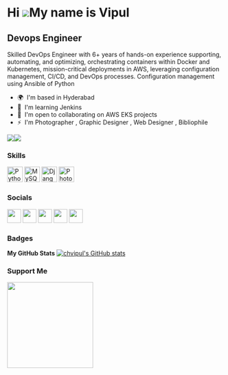 Hi ![](https://user-images.githubusercontent.com/18350557/176309783-0785949b-9127-417c-8b55-ab5a4333674e.gif)My name is Vipul
=============================================================================================================================

Devops Engineer
---------------

Skilled DevOps Engineer with 6+ years of hands-on experience supporting, automating, and optimizing, orchestrating containers within Docker and Kubernetes, mission-critical deployments in AWS, leveraging configuration management, CI/CD, and DevOps processes. Configuration management using Ansible of Python

* 🌍  I'm based in Hyderabad
* 🧠  I'm learning Jenkins
* 🤝  I'm open to collaborating on AWS EKS projects
* ⚡  I'm Photographer , Graphic Designer , Web Designer , Bibliophile

<a href="https://www.twitter.com/vipulch95" target="_blank" rel="noreferrer"><img
src="https://img.shields.io/twitter/follow/vipulch95?logo=twitter&style=for-the-badge&color=6366f1&labelColor=1e3a8a"
/></a><a href="https://www.github.com/chvipul" target="_blank" rel="noreferrer"><img
src="https://img.shields.io/github/followers/chvipul?logo=github&style=for-the-badge&color=6366f1&labelColor=1e3a8a" /></a>

### Skills


<p align="left">
<a href="https://www.python.org/" target="_blank" rel="noreferrer"><img src="https://raw.githubusercontent.com/danielcranney/readme-generator/main/public/icons/skills/python-colored.svg" width="36" height="36" alt="Python" /></a>
<a href="https://www.mysql.com/" target="_blank" rel="noreferrer"><img src="https://raw.githubusercontent.com/danielcranney/readme-generator/main/public/icons/skills/mysql-colored.svg" width="36" height="36" alt="MySQL" /></a>
<a href="https://www.djangoproject.com/" target="_blank" rel="noreferrer"><img src="https://raw.githubusercontent.com/danielcranney/readme-generator/main/public/icons/skills/django-colored.svg" width="36" height="36" alt="Django" /></a>
<a href="https://www.adobe.com/uk/products/photoshop.html" target="_blank" rel="noreferrer"><img src="https://raw.githubusercontent.com/danielcranney/readme-generator/main/public/icons/skills/photoshop-colored.svg" width="36" height="36" alt="Photoshop" /></a>
</p>


### Socials

<p align="left"> <a href="https://www.github.com/chvipul" target="_blank" rel="noreferrer"><img src="https://raw.githubusercontent.com/danielcranney/readme-generator/main/public/icons/socials/github.svg" width="32" height="32" /></a> <a href="http://www.instagram.com/pixeybytes" target="_blank" rel="noreferrer"><img src="https://raw.githubusercontent.com/danielcranney/readme-generator/main/public/icons/socials/instagram.svg" width="32" height="32" /></a> <a href="https://www.linkedin.com/in/vichi/" target="_blank" rel="noreferrer"><img src="https://raw.githubusercontent.com/danielcranney/readme-generator/main/public/icons/socials/linkedin.svg" width="32" height="32" /></a> <a href="http://www.medium.com/@vipulcgkr" target="_blank" rel="noreferrer"><img src="https://raw.githubusercontent.com/danielcranney/readme-generator/main/public/icons/socials/medium.svg" width="32" height="32" /></a> <a href="https://www.twitter.com/vipulch95" target="_blank" rel="noreferrer"><img src="https://raw.githubusercontent.com/danielcranney/readme-generator/main/public/icons/socials/twitter.svg" width="32" height="32" /></a></p>

### Badges

<b>My GitHub Stats</b>
<a href="http://www.github.com/chvipul"><img src="https://github-readme-stats.vercel.app/api?username=chvipul&show_icons=true&hide=&count_private=true&title_color=f97316&text_color=facc15&icon_color=6366f1&bg_color=1e3a8a&hide_border=true&show_icons=true" alt="chvipul's GitHub stats" /></a>

### Support Me

<a href="https://www.buymeacoffee.com/vipul"><img src="https://cdn.buymeacoffee.com/buttons/v2/default-yellow.png" width="200" /></a>
